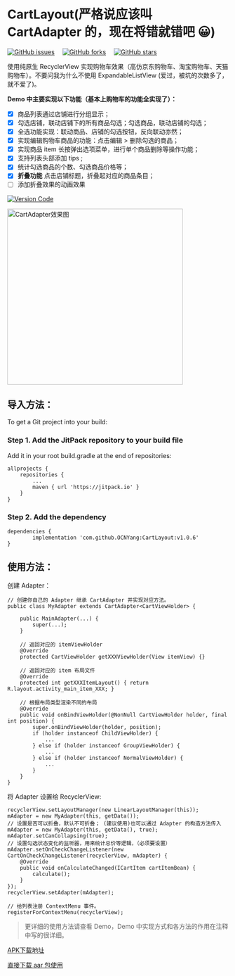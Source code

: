 # CartLayout(严格说应该叫 CartAdapter 的，现在将错就错吧 :grinning:)

[![GitHub issues](https://img.shields.io/github/issues/OCNYang/CartLayout.svg)](https://github.com/OCNYang/CartLayout/issues)&ensp;&ensp;
[![GitHub forks](https://img.shields.io/github/forks/OCNYang/CartLayout.svg)](https://github.com/OCNYang/CartLayout/network)&ensp;&ensp;
[![GitHub stars](https://img.shields.io/github/stars/OCNYang/CartLayout.svg)](https://github.com/OCNYang/CartLayout/stargazers)  

使用纯原生 RecyclerView 实现购物车效果（高仿京东购物车、淘宝购物车、天猫购物车）。不要问我为什么不使用 ExpandableListView (爱过，被坑的次数多了，就不爱了)。 

**Demo 中主要实现以下功能（基本上购物车的功能全实现了）：**  

- [x] 商品列表通过店铺进行分组显示；
- [x] 勾选店铺，联动店铺下的所有商品勾选；勾选商品，联动店铺的勾选；
- [x] 全选功能实现：联动商品、店铺的勾选按钮，反向联动亦然；
- [x] 实现编辑购物车商品的功能：点击编辑 > 删除勾选的商品；
- [x] 实现商品 item 长按弹出选项菜单，进行单个商品删除等操作功能；
- [x] 支持列表头部添加 tips ;
- [x] 统计勾选商品的个数、勾选商品价格等；
- [x] **折叠功能** 点击店铺标题，折叠起对应的商品条目；
- [ ] 添加折叠效果的动画效果

[![Version Code](https://img.shields.io/badge/Version%20Code-1.0.6-brightgreen.svg)](https://github.com/OCNYang/CartLayout/releases)  

<img src="https://cdn.jsdelivr.net/gh/ocnyang/CartLayout@master/README_Res/CartAdapter.png" width = "400" alt="CartAdapter效果图" align=center />


## 导入方法：
To get a Git project into your build:

### Step 1. Add the JitPack repository to your build file

Add it in your root build.gradle at the end of repositories:

	allprojects {
		repositories {
			...
			maven { url 'https://jitpack.io' }
		}
	}


### Step 2. Add the dependency

	dependencies {
	        implementation 'com.github.OCNYang:CartLayout:v1.0.6'
	}

## 使用方法：

创建 Adapter：

```
// 创建你自己的 Adapter 继承 CartAdapter 并实现对应方法。
public class MyAdapter extends CartAdapter<CartViewHolder> {

    public MainAdapter(...) {
        super(...);
    }

    // 返回对应的 itemViewHolder 
    @Override
    protected CartViewHolder getXXXViewHolder(View itemView) {}

    // 返回对应的 item 布局文件
    @Override
    protected int getXXXItemLayout() { return R.layout.activity_main_item_XXX; }

    // 根据布局类型渲染不同的布局
    @Override
    public void onBindViewHolder(@NonNull CartViewHolder holder, final int position) {
        super.onBindViewHolder(holder, position);
        if (holder instanceof ChildViewHolder) {
            ...
        } else if (holder instanceof GroupViewHolder) {
            ...
        } else if (holder instanceof NormalViewHolder) {
            ...
        }
    }
}
```

将 Adapter 设置给 RecyclerView:

```
recyclerView.setLayoutManager(new LinearLayoutManager(this));
mAdapter = new MyAdapter(this, getData());
// 设置是否可以折叠，默认不可折叠； (建议使用)也可以通过 Adapter 的构造方法传入 mAdapter = new MyAdapter(this, getData(), true);
mAdapter.setCanCollapsing(true);
// 设置勾选状态变化的监听器，用来统计总价等逻辑，（必须要设置）
mAdapter.setOnCheckChangeListener(new CartOnCheckChangeListener(recyclerView, mAdapter) {
    @Override
    public void onCalculateChanged(ICartItem cartItemBean) {
        calculate();
    }
});
recyclerView.setAdapter(mAdapter);

// 给列表注册 ContextMenu 事件。
registerForContextMenu(recyclerView);
```

> 更详细的使用方法请查看 Demo，Demo 中实现方式和各方法的作用在注释中写的很详细。

[APK下载地址](./README_Res/release/app-release.apk)

[直接下载 aar 包使用](./README_Res/cartlayout-1.0.6.aar)
